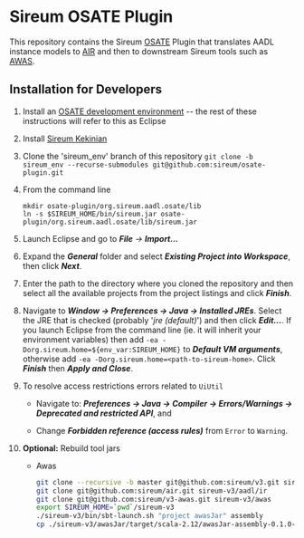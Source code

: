 # Sireum OSATE Plugin

This repository contains the Sireum [OSATE](http://osate.org) Plugin that translates AADL instance
models to [AIR](https://github.com/sireum/air) and then to downstream Sireum tools such as [AWAS](https://github.com/sireum/v3-awas).

## Installation for Developers 

1. Install an [OSATE development environment](http://osate.org/setup-development.html) -- the rest of these instructions
   will refer to this as Eclipse

1. Install [Sireum Kekinian](https://github.com/sireum/kekinian#installing)

1. Clone the 'sireum_env' branch of this repository ``git clone -b sireum_env --recurse-submodules git@github.com:sireum/osate-plugin.git``

1. From the command line

   ```
   mkdir osate-plugin/org.sireum.aadl.osate/lib
   ln -s $SIREUM_HOME/bin/sireum.jar osate-plugin/org.sireum.aadl.osate/lib/sireum.jar
   ```

1. Launch Eclipse and go to *__File__ -> __Import...__*  

1. Expand the *__General__* folder and select *__Existing Project into Workspace__*, then click 
   *__Next__*.

1. Enter the path to the directory where you cloned the repository and then select all the 
   available projects from the project listings and click *__Finish__*.

1. Navigate to *__Window -> Preferences -> Java -> Installed JREs__*.  Select the JRE that is checked (probably '*jre (default)*') 
   and then click *__Edit...__*.  If you launch Eclipse from the command line (ie. it will inherit your environment variables) then 
   add ``-ea -Dorg.sireum.home=${env_var:SIREUM_HOME}`` to *__Default VM arguments__*, otherwise add ``-ea -Dorg.sireum.home=<path-to-sireum-home>``.
   Click *__Finish__* then *__Apply and Close__*.
   
1. To resolve access restrictions errors related to ``UiUtil``

   - Navigate to: *__Preferences -> Java -> Compiler -> Errors/Warnings -> Deprecated and restricted API__*, and 

   - Change *__Forbidden reference (access rules)__* from ``Error`` to ``Warning``.

1. __Optional:__ Rebuild tool jars
     
   * Awas
   
     ```bash
     git clone --recursive -b master git@github.com:sireum/v3.git sireum-v3
     git clone git@github.com:sireum/air.git sireum-v3/aadl/ir
     git clone git@github.com:sireum/v3-awas.git sireum-v3/awas
     export SIREUM_HOME=`pwd`/sireum-v3
     ./sireum-v3/bin/sbt-launch.sh "project awasJar" assembly
     cp ./sireum-v3/awasJar/target/scala-2.12/awasJar-assembly-0.1.0-SNAPSHOT.jar <ostate-plugin-dir>/org.sireum.aadl.osate.awas/lib/awasJar-assembly-0.1.0-SNAPSHOT.jar
     ```
